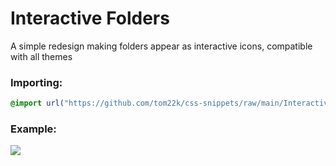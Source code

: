 # Interactive Folders
A simple redesign making folders appear as interactive icons, compatible with all themes

### Importing:
```css
@import url("https://github.com/tom22k/css-snippets/raw/main/InteractiveFolders/import.css");
```

### Example:
![](https://github.com/tom22k/css-snippets/blob/main/InteractiveFolders/snippet.gif)
